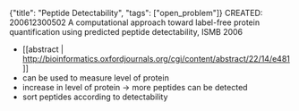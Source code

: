 {"title": "Peptide Detectability", "tags": ["open_problem"]}
CREATED: 200612300502
A computational approach toward label-free protein quantification using predicted peptide detectability, ISMB 2006
 * [[abstract | http://bioinformatics.oxfordjournals.org/cgi/content/abstract/22/14/e481]]
 * can be used to measure level of protein
 * increase in level of protein -> more peptides can be detected
 * sort peptides according to detectability
